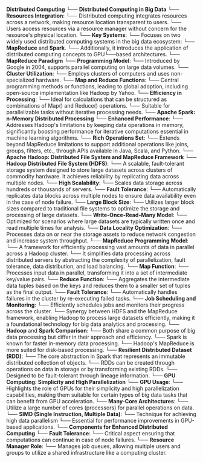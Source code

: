 **Distributed Computing**
    └── **Distributed Computing in Big Data**
        └── **Resources Integration**: 
            └── Distributed computing integrates resources across a network, making resource location transparent to users. 
                └── Users access resources via a resource manager without concern for the resource's physical location.
            └── **Key Systems**: 
                └── Focuses on two widely used distributed computing systems in the big data ecosystem: 
                    └── **MapReduce** and **Spark**. 
                    └── Additionally, it introduces the application of distributed computing concepts to GPU└──based architectures.
    └── **MapReduce Paradigm**
        └── **Programming Model**: 
            └── Introduced by Google in 2004, supports parallel computing on large data volumes.
        └── **Cluster Utilization**: 
            └── Employs clusters of computers and uses non-specialized hardware.
        └── **Map and Reduce Functions**: 
            └── Central programming methods or functions, leading to global adoption, including open-source implementation like Hadoop by Yahoo.
        └── **Efficiency in Processing**: 
            └── Ideal for calculations that can be structured as combinations of Map() and Reduce() operations.
                └── Suitable for parallelizable tasks without iterative processing needs.
    └── **Apache Spark: n-Memory Distributed Processing**
        └── **Enhanced Performance**: 
            └── Addresses Hadoop's limitations by keeping data operations in memory, significantly boosting performance for iterative computations essential in machine learning algorithms.
        └── **Rich Operations Set**: 
            └── Extends beyond MapReduce limitations to support additional operations like joins, groups, filters, etc., through APIs available in Java, Scala, and Python.
    └── **Apache Hadoop: Distributed File System and MapReduce Framework**
        └── **Hadoop Distributed File System (HDFS)**: 
            └── A scalable, fault-tolerant storage system designed to store large datasets across clusters of commodity hardware. It achieves reliability by replicating data across multiple nodes.
        └── **High Scalability**: 
            └── Scales data storage across hundreds or thousands of servers.
        └── **Fault Tolerance**: 
            └── Automatically replicates data blocks across multiple nodes to ensure data availability even in the case of node failure.
        └── **Large Block Size**: 
            └── Utilizes larger block sizes compared to traditional file systems to optimize the storage and processing of large datasets.
        └── **Write-Once-Read-Many Model**: 
            └── Optimized for scenarios where large datasets are typically written once and read multiple times for analysis.
        └── **Data Locality Optimization**: 
            └── Processes data on or near the storage assets to reduce network congestion and increase system throughput.
    └── **MapReduce Programming Model**: 
        └── A framework for efficiently processing vast amounts of data in parallel across a Hadoop cluster. 
        └── It simplifies data processing across distributed servers by abstracting the complexity of parallelization, fault tolerance, data distribution, and load balancing.
        └── **Map Function**: 
            └── Processes input data in parallel, transforming it into a set of intermediate key/value pairs.
        └── **Reduce Function**: 
            └── Aggregates the intermediate data tuples based on the keys and reduces them to a smaller set of tuples as the final output.
        └── **Fault Tolerance**: 
            └── Automatically handles failures in the cluster by re-executing failed tasks.
        └── **Job Scheduling and Monitoring**: 
            └── Efficiently schedules jobs and monitors their progress across the cluster.
            └── Synergy between HDFS and the MapReduce framework, enabling Hadoop to process large datasets efficiently, making it a foundational technology for big data analytics and processing.
    └── **Hadoop** and **Spark Comparison**: 
        └── Both share a common purpose of big data processing but differ in their approach and efficiency. 
        └── Spark is known for faster in-memory data processing.
        └── Hadoop's MapReduce is more suited for disk-based processing.
    └── **Resilient Distributed Dataset (RDD)**: 
        └── The core abstraction in Spark that represents an immutable distributed collection of objects. 
        └── RDDs can be created through operations on data in storage or by transforming existing RDDs. 
        └── Designed to be fault-tolerant through lineage information.
    └── **GPU Computing: Simplicity and High Parallelization**
        └── **GPU Usage**: 
            └── Highlights the role of GPUs for their simplicity and high parallelization capabilities, making them suitable for certain types of big data tasks that can benefit from GPU acceleration.
        └── **Many-Core Architectures**: 
            └── Utilize a large number of cores (processors) for parallel operations on data.
        └── **SIMD (Single Instruction, Multiple Data)**: 
            └── Technique for achieving high data parallelism
                └── Essential for performance improvements in GPU-based applications.
    └── **Components for Enhanced Distributed Computing**
        └── **Fault Tolerance**: 
            └── Critical aspect ensuring that computations can continue in case of node failures.
        └── **Resource Manager Role**: 
            └── Manages job queues, allowing multiple users and groups to utilize a shared infrastructure like a computing cluster.
